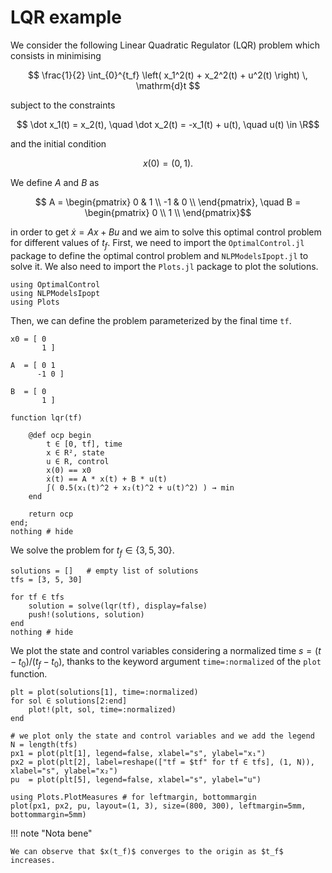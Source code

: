 # LQR example

We consider the following Linear Quadratic Regulator (LQR) problem which consists in minimising

```math
    \frac{1}{2} \int_{0}^{t_f} \left( x_1^2(t) + x_2^2(t) + u^2(t) \right) \, \mathrm{d}t 
```

subject to the constraints

```math
    \dot x_1(t) = x_2(t), \quad \dot x_2(t) = -x_1(t) + u(t), \quad u(t) \in \R
```

and the initial condition

```math
    x(0) = (0,1).
```

We define $A$ and $B$ as

```math
    A = \begin{pmatrix} 0 & 1 \\ -1 & 0 \\ \end{pmatrix}, \quad
    B = \begin{pmatrix} 0 \\ 1 \\ \end{pmatrix}
```

in order to get $\dot{x} = Ax + Bu$
and we aim to solve this optimal control problem for different values of $t_f$.
First, we need to import the `OptimalControl.jl` package to define the optimal control problem and `NLPModelsIpopt.jl` to solve it. 
We also need to import the `Plots.jl` package to plot the solutions.

```@example main
using OptimalControl
using NLPModelsIpopt
using Plots
```

Then, we can define the problem parameterized by the final time `tf`.

```@example main
x0 = [ 0
       1 ]

A  = [ 0 1
      -1 0 ]

B  = [ 0
       1 ]

function lqr(tf)

    @def ocp begin
        t ∈ [0, tf], time
        x ∈ R², state
        u ∈ R, control
        x(0) == x0
        ẋ(t) == A * x(t) + B * u(t)
        ∫( 0.5(x₁(t)^2 + x₂(t)^2 + u(t)^2) ) → min
    end

    return ocp
end;
nothing # hide
```

We solve the problem for $t_f \in \{3, 5, 30\}$.

```@example main
solutions = []   # empty list of solutions
tfs = [3, 5, 30]

for tf ∈ tfs
    solution = solve(lqr(tf), display=false)
    push!(solutions, solution)
end
nothing # hide
```

We plot the state and control variables considering a normalized time $s=(t-t_0)/(t_f-t_0)$, thanks to the keyword argument `time=:normalized` of the `plot` function.

```@example main
plt = plot(solutions[1], time=:normalized)
for sol ∈ solutions[2:end]
    plot!(plt, sol, time=:normalized)
end

# we plot only the state and control variables and we add the legend
N = length(tfs)
px1 = plot(plt[1], legend=false, xlabel="s", ylabel="x₁")
px2 = plot(plt[2], label=reshape(["tf = $tf" for tf ∈ tfs], (1, N)), xlabel="s", ylabel="x₂")
pu  = plot(plt[5], legend=false, xlabel="s", ylabel="u")

using Plots.PlotMeasures # for leftmargin, bottommargin
plot(px1, px2, pu, layout=(1, 3), size=(800, 300), leftmargin=5mm, bottommargin=5mm)
```

!!! note "Nota bene"

    We can observe that $x(t_f)$ converges to the origin as $t_f$ increases.
